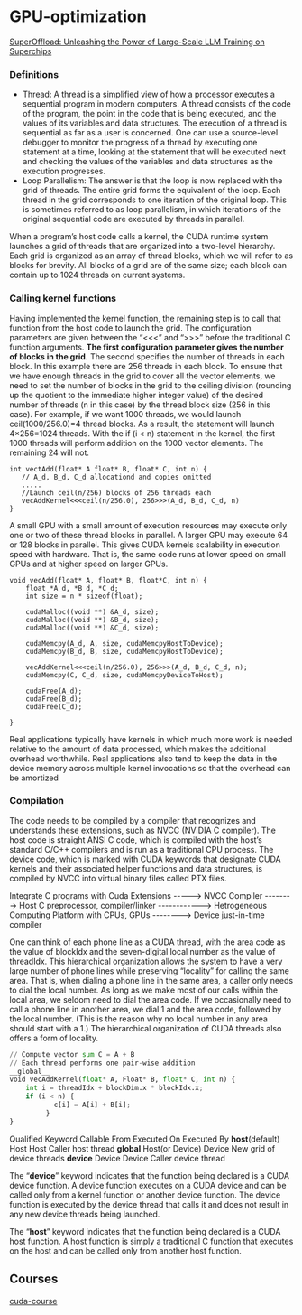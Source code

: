 # GPU-optimization

[SuperOffload: Unleashing the Power of Large-Scale LLM Training on Superchips](https://pytorch.org/blog/superoffload-unleashing-the-power-of-large-scale-llm-training-on-superchips/)

### Definitions
- Thread: A thread is a simplified view of how a processor executes a sequential program in modern computers. A thread consists of the code of the program, the point in the code that is being executed, and the values of its variables and data structures. The execution of a thread is sequential as far as a user is concerned. One can use a source-level debugger to monitor the progress of a thread by executing one statement at a time, looking at the statement that will be executed next and checking the values of the variables and data structures as the execution progresses.
- Loop Parallelism: The answer is that the loop is now replaced with the grid of threads. The entire grid forms the equivalent of the loop. Each thread in the grid corresponds to one iteration of the original loop. This is sometimes referred to as loop parallelism, in which iterations of the original sequential code are executed by threads in parallel.

When a program’s host code calls a kernel, the CUDA runtime system launches a grid of threads that are organized into a two-level hierarchy. Each grid is organized as an array of thread blocks, which we will refer to as blocks for brevity. All blocks of a grid are of the same size; each block can contain up to 1024 threads on current systems.  





### Calling kernel functions
Having implemented the kernel function, the remaining step is to call that function from the host code to launch the grid. The configuration parameters are given between the “<<<” and “>>>” before the traditional C function arguments. <strong>The first configuration parameter gives the number of blocks in the grid.</strong> The second specifies the number of threads in each block. In this example there are 256 threads in each block. To ensure that we have enough threads in the grid to cover all the vector elements, we need to set the number of blocks in the grid to the ceiling division (rounding up the quotient to the immediate higher integer value) of the desired number of threads (n in this case) by the thread block size (256 in this case). For example, if we want 1000 threads, we would launch ceil(1000/256.0)=4 thread blocks. As a result, the statement will launch 4×256=1024 threads. With the if (i < n) statement in the kernel, the first 1000 threads will perform addition on the 1000 vector elements. The remaining 24 will not.

```
int vectAdd(float* A float* B, float* C, int n) {
   // A_d, B_d, C_d allocationd and copies omitted
   .....
   //Launch ceil(n/256) blocks of 256 threads each
   vecAddKernel<<<ceil(n/256.0), 256>>>(A_d, B_d, C_d, n)
}
```
A small GPU with a small amount of execution resources may execute only one or two of these thread blocks in parallel. A larger GPU may execute 64 or 128 blocks in parallel. This gives CUDA kernels scalability in execution speed with hardware. That is, the same code runs at lower speed on small GPUs and at higher speed on larger GPUs.
```
void vecAdd(float* A, float* B, float*C, int n) {
    float *A_d, *B_d, *C_d;
    int size = n * sizeof(float);

    cudaMalloc((void **) &A_d, size);
    cudaMalloc((void **) &B_d, size);
    cudaMalloc((void **) &C_d, size);

    cudaMemcpy(A_d, A, size, cudaMemcpyHostToDevice);
    cudaMemcpy(B_d, B, size, cudaMemcpyHostToDevice);

    vecAddKernel<<<ceil(n/256.0), 256>>>(A_d, B_d, C_d, n);
    cudaMemcpy(C, C_d, size, cudaMemcpyDeviceToHost);

    cudaFree(A_d);
    cudaFree(B_d);
    cudaFree(C_d);
    
}
```
 Real applications typically have kernels in which much more work is needed relative to the amount of data processed, which makes the additional overhead worthwhile. Real applications also tend to keep the data in the device memory across multiple kernel invocations so that the overhead can be amortized

### Compilation
The code needs to be compiled by a compiler that recognizes and understands these extensions, such as NVCC (NVIDIA C compiler). The host code is straight ANSI C code, which is compiled with the host’s standard C/C++ compilers and is run as a traditional CPU process. The device code, which is marked with CUDA keywords that designate CUDA kernels and their associated helper functions and data structures, is compiled by NVCC into virtual binary files called PTX files. 

 Integrate C programs with Cuda Extensions -----> NVCC Compiler --------> Host C preprocessor, compiler/linker ------------> Hetrogeneous Computing Platform with CPUs, GPUs
                                                                --------> Device just-in-time compiler                


One can think of each phone line as a CUDA thread, with the area code as the value of blockIdx and the seven-digital local number as the value of threadIdx. This hierarchical organization allows the system to have a very large number of phone lines while preserving “locality” for calling the same area. That is, when dialing a phone line in the same area, a caller only needs to dial the local number. As long as we make most of our calls within the local area, we seldom need to dial the area code. If we occasionally need to call a phone line in another area, we dial 1 and the area code, followed by the local number. (This is the reason why no local number in any area should start with a 1.) The hierarchical organization of CUDA threads also offers a form of locality. 

```py
// Compute vector sum C = A + B
// Each thread performs one pair-wise addition
__global__
void vecAddKernel(float* A, Float* B, float* C, int n) {
    int i = threadIdx + blockDim.x * blockIdx.x;
    if (i < n) {
           c[i] = A[i] + B[i];
         }
}
```
Qualified Keyword    Callable From        Executed On   Executed By
__host__(default)    Host                 Host          Caller host thread 
__global__           Host(or Device)      Device        New grid of device threads
__device__           Device               Device        Caller device thread 

The “__device__” keyword indicates that the function being declared is a CUDA device function. A device function executes on a CUDA device and can be called only from a kernel function or another device function. The device function is executed by the device thread that calls it and does not result in any new device threads being launched.

The “__host__” keyword indicates that the function being declared is a CUDA host function. A host function is simply a traditional C function that executes on the host and can be called only from another host function.



## Courses 

[cuda-course](https://github.com/Infatoshi/cuda-course/tree/master)
